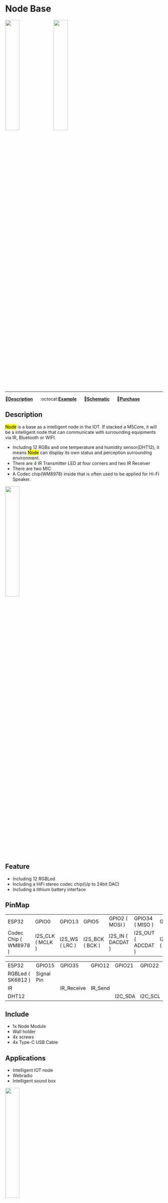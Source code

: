 # Node Base

<img src="assets/img/product_pics/base/node_01.png" width="30%" height="30%"> <img src="assets/img/product_pics/base/node_02.png" width="30%" height="30%">

***

:memo:**[Description](#Description)**&nbsp;&nbsp;&nbsp;&nbsp;&nbsp;&nbsp;:octocat:**[Example](https://github.com/m5stack/M5StackModule-Node/tree/master/example)**&nbsp;&nbsp;&nbsp;&nbsp;&nbsp;&nbsp;:electric_plug:**[Schematic](https://github.com/m5stack/Bases-Node/tree/master/schematic)**&nbsp;&nbsp;&nbsp;&nbsp;&nbsp;&nbsp;🛒**[Purchase](https://www.aliexpress.com/store/product/M5Stack-New-NODE-Samrt-Speaker-WM8978-Audio-Development-Board-I2S-Module-with-DHT12-Sensor-MIC-IR/3226069_32949773234.html)**

## Description

<mark>Node</mark> is a base as a intelligent node in the IOT. If stacked a M5Core, it will be a intelligent node that can communicate with surrounding equipments via IR, Bluetooth or WIFI.

* Including 12 RGBs and one temperature and humidity sensor(DHT12), it means <mark>Node</mark> can display its own status and perception surrounding environment.
* There are 4 IR Transmitter LED at four corners and two IR Receiver
* There are two MIC
* A Codec chip(WM8978) inside that is often used to be applied for Hi-Fi Speaker.

<img src="assets/img/product_pics/base/node_04.png" width="30%" height="30%">

## Feature

-  Including 12 RGBLed
-  Including a HiFi stereo codec chip(Up to 24bit DAC)
-  Including a lithium battery interface

## PinMap

<table>
 <tr><td>ESP32</td><td>GPIO0</td><td>GPIO13</td><td>GPIO5</td><td>GPIO2 ( MOSI )</td><td>GPIO34 ( MISO )</td><td>GPIO21</td><td>GPIO22</td><td>GPIO25</td></tr>
 <tr><td>Codec Chip ( WM8978 )</td><td>I2S_CLK ( MCLK )</td><td>I2S_WS ( LRC )</td><td>I2S_BCK ( BCK )</td><td>I2S_IN ( DACDAT )</td><td>I2S_OUT ( ADCDAT )</td><td>I2C_SDA ( SDIN )</td><td>I2C_SCL ( SCLK )</td><td>L_OUT1 ( LOUT1 )</td></tr>
</table>

<table>
 <tr><td>ESP32</td><td>GPIO15</td><td>GPIO35</td><td>GPIO12</td><td>GPIO21</td><td>GPIO22</td></tr>
 <tr><td>RGBLed ( SK6812 )</td><td>Signal Pin</td><td> </td><td> </td><td> </td></tr>
 <tr><td>IR</td><td> </td><td>IR_Receive</td><td>IR_Send</td><td> </td><td> </td></tr>
 <tr><td>DHT12</td><td> </td><td> </td><td> </td><td>I2C_SDA</td><td>I2C_SCL</td></tr>
</table>

## Include

-  1x Node Module
-  Wall holder
-  4x screws
-  4x Type-C USB Cable


## Applications

-  Intelligent IOT node
-  Webradio
-  Intelligent sound box

<img src="assets/img/product_pics/base/node_03.png" width="30%" height="30%">

## Related Link

- **数据手册** - [WM8978](http://pdf1.alldatasheet.com/datasheet-pdf/view/96647/WOLFSON/WM8978.html)
